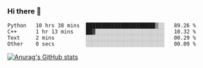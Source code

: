 ### Hi there 👋
<!--START_SECTION:waka-->

```text
Python   10 hrs 38 mins  ██████████████████████▒░░   89.26 %
C++      1 hr 13 mins    ██▓░░░░░░░░░░░░░░░░░░░░░░   10.32 %
Text     2 mins          ░░░░░░░░░░░░░░░░░░░░░░░░░   00.29 %
Other    0 secs          ░░░░░░░░░░░░░░░░░░░░░░░░░   00.09 %
```

<!--END_SECTION:waka-->
[![Anurag's GitHub stats](https://github-readme-stats.vercel.app/api?username=Kevinbarrero)](https://github.com/anuraghazra/github-readme-stats)
<!--
**Kevinbarrero/Kevinbarrero** is a ✨ _special_ ✨ repository because its `README.md` (this file) appears on your GitHub profile.

Here are some ideas to get you started:

- 🔭 I’m currently working on ...
- 🌱 I’m currently learning ...
- 👯 I’m looking to collaborate on ...
- 🤔 I’m looking for help with ...
- 💬 Ask me about ...
- 📫 How to reach me: ...
- 😄 Pronouns: ...
- ⚡ Fun fact: ...

-->


